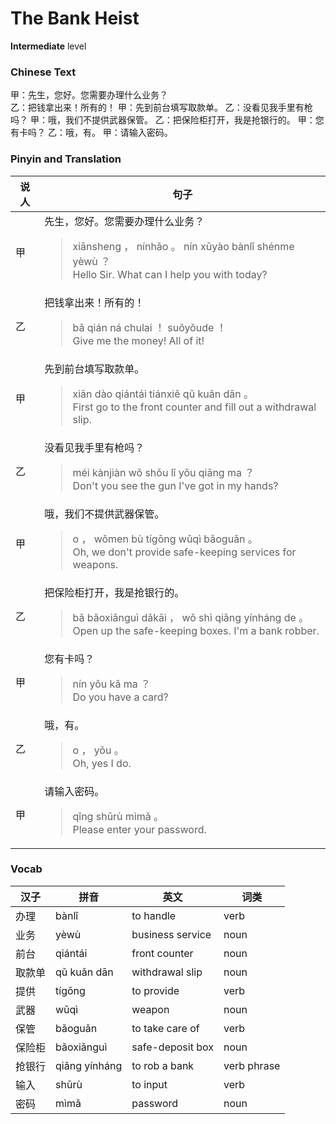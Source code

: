 # The Bank Heist
**Intermediate** level
### Chinese Text
甲：先生，您好。您需要办理什么业务？<br />乙：把钱拿出来！所有的！
甲：先到前台填写取款单。
乙：没看见我手里有枪吗？
甲：哦，我们不提供武器保管。
乙：把保险柜打开，我是抢银行的。
甲：您有卡吗？
乙：哦，有。
甲：请输入密码。

### Pinyin and Translation
|说人|句子|
|----|----|
|甲|先生，您好。您需要办理什么业务？<blockquote>xiānsheng ， nínhǎo 。 nín xūyào bànlǐ shénme yèwù ？<br />Hello Sir. What can I help you with today?</blockquote>|
|乙|把钱拿出来！所有的！<blockquote>bǎ qián ná chulai ！ suǒyǒude ！<br />Give me the money! All of it!</blockquote>|
|甲|先到前台填写取款单。<blockquote>xiān dào qiántái tiánxiě qǔ kuǎn dān 。<br />First go to the front counter and fill out a withdrawal slip.</blockquote>|
|乙|没看见我手里有枪吗？<blockquote>méi kànjiàn wǒ shǒu lǐ yǒu qiāng ma ？<br />Don't you see the gun I've got in my hands?</blockquote>|
|甲|哦，我们不提供武器保管。<blockquote>o ， wǒmen bù tígōng wǔqì bǎoguǎn 。<br />Oh, we don't provide safe-keeping services for weapons.</blockquote>|
|乙|把保险柜打开，我是抢银行的。<blockquote>bǎ bǎoxiǎnguì dǎkāi ， wǒ shì qiǎng yínháng de 。<br />Open up the safe-keeping boxes. I'm a bank robber.</blockquote>|
|甲|您有卡吗？<blockquote>nín yǒu kǎ ma ？<br />Do you have a card?</blockquote>|
|乙|哦，有。<blockquote>o ， yǒu 。<br />Oh, yes I do.</blockquote>|
|甲|请输入密码。<blockquote>qǐng shūrù mìmǎ 。<br />Please enter your password.</blockquote>|
### Vocab
|汉子|拼音|英文|词类|
|----|----|----|----|
|办理|bànlǐ|to handle|verb|
|业务|yèwù|business service|noun|
|前台|qiántái|front counter|noun|
|取款单|qǔ kuǎn dān|withdrawal slip|noun|
|提供|tígōng|to provide|verb|
|武器|wǔqì|weapon|noun|
|保管|bǎoguǎn|to take care of|verb|
|保险柜|bǎoxiǎnguì|safe-deposit box|noun|
|抢银行|qiǎng yínháng|to rob a bank|verb phrase|
|输入|shūrù|to input|verb|
|密码|mìmǎ|password|noun|